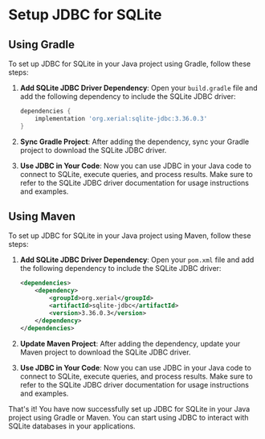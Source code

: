 # Setup JDBC for SQLite

## Using Gradle

To set up JDBC for SQLite in your Java project using Gradle, follow these steps:

1. **Add SQLite JDBC Driver Dependency**: Open your `build.gradle` file and add the following dependency to include the SQLite JDBC driver:

   ```gradle
   dependencies {
       implementation 'org.xerial:sqlite-jdbc:3.36.0.3'
   }
   ```

2. **Sync Gradle Project**: After adding the dependency, sync your Gradle project to download the SQLite JDBC driver.

3. **Use JDBC in Your Code**: Now you can use JDBC in your Java code to connect to SQLite, execute queries, and process results. Make sure to refer to the SQLite JDBC driver documentation for usage instructions and examples.

## Using Maven

To set up JDBC for SQLite in your Java project using Maven, follow these steps:

1. **Add SQLite JDBC Driver Dependency**: Open your `pom.xml` file and add the following dependency to include the SQLite JDBC driver:

   ```xml
   <dependencies>
       <dependency>
           <groupId>org.xerial</groupId>
           <artifactId>sqlite-jdbc</artifactId>
           <version>3.36.0.3</version>
       </dependency>
   </dependencies>
   ```

2. **Update Maven Project**: After adding the dependency, update your Maven project to download the SQLite JDBC driver.

3. **Use JDBC in Your Code**: Now you can use JDBC in your Java code to connect to SQLite, execute queries, and process results. Make sure to refer to the SQLite JDBC driver documentation for usage instructions and examples.

That's it! You have now successfully set up JDBC for SQLite in your Java project using Gradle or Maven. You can start using JDBC to interact with SQLite databases in your applications.